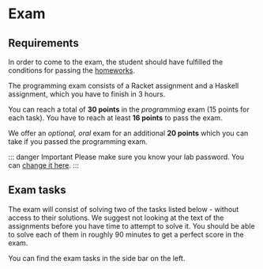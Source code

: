 # Exam

## Requirements

In order to come to the exam, the student should have fulfilled the conditions for passing the
[homeworks](/homeworks/#requirements).

The programming exam consists of a Racket assignment and a Haskell assignment, which you have to
finish in 3 hours.

You can reach a total of **30 points** in the *programming* exam (15 points for each task).
You have to reach at least **16 points** to pass the exam.

We offer an *optional, oral* exam for an additional **20 points** which you can take if you passed
the programming exam.

::: danger Important
Please make sure you know your lab password. You can [change it here](https://www.felk.cvut.cz/labpass/).
:::

## Exam tasks

The exam will consist of solving two of the tasks listed below - without access to their solutions. We
suggest not looking at the text of the assignments before you have time to attempt to solve it. You
should be able to solve each of them in roughly 90 minutes to get a perfect score in the exam.

You can find the exam tasks in the side bar on the left.

<!--
1.  [Manhattan Distance](manhattan-distance/)
2.  [Cheap Flights](cheap-flights/)
3.  $N^2$-Knights
4.  Filetree
5.  Minesweeper
6.  Text Justification
7.  Photographing Skyscrapers
8.  Non-deterministic Finite Automata
9.  Least Common Anchestor
10. Building Trees
11. Square Code
12. Rock, Paper, Scissors
13. Sierpinski Carpet
14. Spiral Matrix
15. Unit Propagation
16. Balanced Binary Tree
17. Minimum Spanning Tree
18. Pretty Printing Binary Numbers
19. Fermat Primality Test
20. Convex Hull
-->
